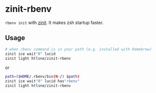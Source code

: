 # zinit-rbenv

`rbenv init` with [zinit](https://github.com/zdharma/zinit). It makes zsh startup faster.

## Usage

```bash
# when rbenv command is in your path (e.g. installed with Homebrew)
zinit ice wait"0" lucid
zinit light htlsne/zinit-rbenv
```

or

```bash
path=($HOME/.rbenv/bin(N-/) $path)
zinit ice wait"0" lucid has"rbenv"
zinit light htlsne/zinit-rbenv
```
